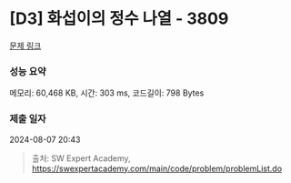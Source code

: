 # [D3] 화섭이의 정수 나열 - 3809 

[문제 링크](https://swexpertacademy.com/main/code/problem/problemDetail.do?contestProbId=AWHz7xD6A20DFAVB) 

### 성능 요약

메모리: 60,468 KB, 시간: 303 ms, 코드길이: 798 Bytes

### 제출 일자

2024-08-07 20:43



> 출처: SW Expert Academy, https://swexpertacademy.com/main/code/problem/problemList.do